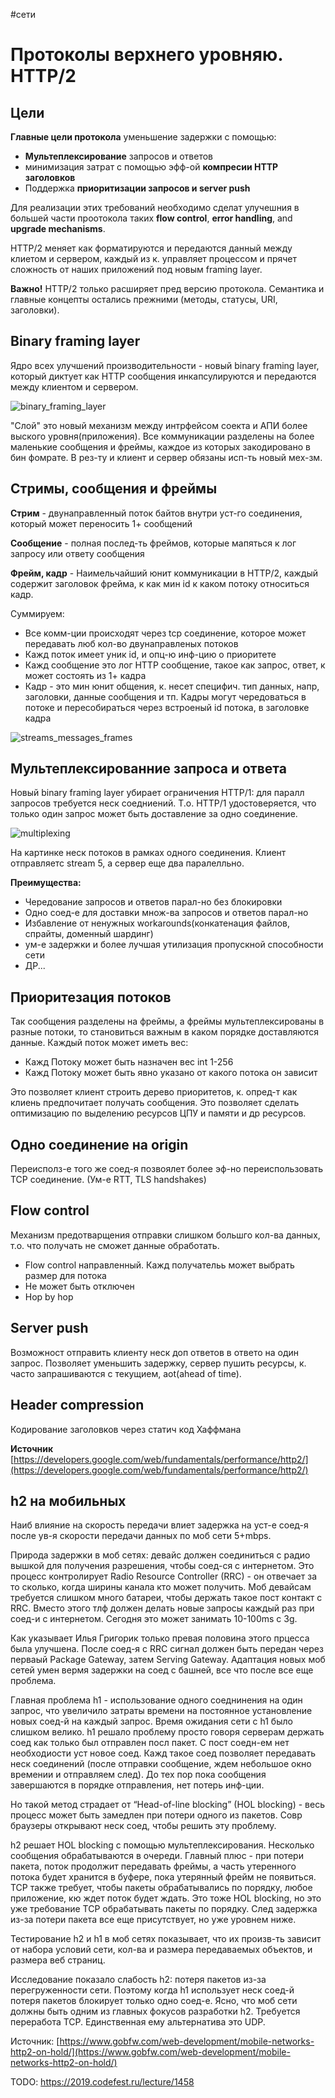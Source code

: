 \#сети

# Протоколы верхнего уровняю. HTTP/2

## Цели

**Главные цели протокола** уменьшение задержки с помощью:
- **Мультеплексирование** запросов и ответов
- минимизация затрат с помощью эфф-ой **компресии HTTP заголовков**
- Поддержка **приоритизации запросов и server push**

Для реализации этих требований необходимо сделат улучешния в большей части проотокола таких **flow control**, **error handling**, and **upgrade mechanisms**.

HTTP/2 меняет как форматируются и передаются данный между клиетом и сервером, каждый из к. управляет процессом и прячет сложность от наших приложений под новым framing layer.

**Важно!** HTTP/2 только расширяет пред версию протокола. Семантика и главные концепты остались прежними (методы, статусы, URI, заголовки).

## Binary framing layer

Ядро всех улучшений производительности - новый binary framing layer, который диктует как  HTTP сообщения инкапсулируются и передаются между клиентом и сервером.

![binary_framing_layer](https://developers.google.com/web/fundamentals/performance/http2/images/binary_framing_layer01.svg)

"Слой" это новый механизм между интрфейсом соекта и АПИ более выского уровня(приложения). Все коммуникации разделены на более маленькие сообщения и фреймы, каждое из которых закодировано в бин фомрате. В рез-ту и клиент и сервер обязаны исп-ть новый мех-зм.

## Стримы, сообщения и фреймы

**Стрим** - двунаправленный поток байтов внутри уст-го соединения, который может переносить 1+ сообщений

**Сообщение** - полная послед-ть фреймов, которые мапяться к лог запросу или ответу сообщения

**Фрейм, кадр** - Наимельчайший юнит коммуникации в HTTP/2, каждый содержит заголовок фрейма, к как мин id к каком потоку относиться кадр.

Суммируем:
- Все комм-ции происходят через tcp соединение, которое может передавать люб кол-во двунаправленых потоков
- Кажд поток имеет уник id, и опц-ю инф-цию о приоритете
- Кажд сообщение это лог HTTP сообщение, такое как запрос, ответ, к может состоять из 1+ кадра
- Кадр - это мин юнит общения, к. несет специфич. тип данных, напр, заголовки, данные сообщения и тп. Кадры могут чередоваться в потоке и пересобираться через встроеный id потока, в заголовке кадра

![streams_messages_frames](https://developers.google.com/web/fundamentals/performance/http2/images/streams_messages_frames01.svg)

## Мультеплексированние запроса и ответа

Новый binary framing layer убирает ограничения HTTP/1: для паралл запросов требуется неск соедниений. Т.о. HTTP/1 удостоверяется, что только один запрос может быть доставление за одно соединение.

![multiplexing](https://developers.google.com/web/fundamentals/performance/http2/images/multiplexing01.svg)

На картинке неск потоков в рамках одного соединения. Клиент отправляетс stream 5, а сервер еще два паралелльно.

**Преимущества:**
- Чередование запросов и ответов парал-но без блокировки
- Одно соед-е для доставки множ-ва запросов и ответов парал-но
- Избавление от ненужных workarounds(конкатенация файлов, спрайты, доменный шардинг)
- ум-е задержки и более лучшая утилизация пропускной способности сети
- ДР...

## Приоритезация потоков

Так сообщения разделены на фреймы, а фреймы мультеплексированы в разные потоки, то становиться важным в каком порядке доставляются данные. Каждый поток может иметь вес:

- Кажд Потоку может быть назначен вес int 1-256
- Кажд Потоку может быть явно указано от какого потока он зависит

Это позволяет клиент строить дерево приоритетов, к. опред-т как клиень предпочитает получать сообщения. Это позволяет сделать оптимизацию по выделению ресурсов ЦПУ и памяти и др ресурсов.

## Одно соединение на origin

Переисполз-е того же соед-я позвоялет более эф-но переиспользовать TCP соединение. (Ум-е RTT, TLS handshakes)

## Flow control 
Механизм предотварщения отправки слишком большго кол-ва данных, т.о. что получать не сможет данные обработать.

- Flow control направленный. Кажд получательь может выбрать размер для потока
- Не может быть отключен
- Hop by hop

## Server push

Возможност отправить клиенту неск доп ответов в ответо на один запрос. Позволяет уменьшить задержку, сервер пушить ресурсы, к. часто запрашиваются с текущием, aot(ahead of time).

## Header compression

Кодирование заголовков через статич код Хаффмана

**Источник** 
[https://developers.google.com/web/fundamentals/performance/http2/](https://developers.google.com/web/fundamentals/performance/http2/)

## h2 на мобильных

Наиб влияние на скорость передачи влиет задержка на уст-е соед-я после ув-я скорости передачи данных по моб сети 5+mbps.

Природа задержки в моб сетях: девайс должен соединиться с радио вышкой для получения разрешения, чтобы соед-ся с интернетом. Это процесс контролирует Radio Resource Controller (RRC) - он отвечает за то сколько, когда ширины канала кто может получить. Моб девайсам требуется слишком много батареи, чтобы держать такое пост контакт с RRC. Вместо этого тлф должен делать новые запросы каждый раз при соед-и с интернетом. Сегодня это может занимать 10-100ms c 3g.

Как указывает Илья Григорик только превая половина этого прцесса была улучшена. После соед-я с RRC сигнал должен быть передан через перваый Package Gateway, затем Serving Gateway. Адаптация новых моб сетей умен вермя задержки на соед с башней, все что после все еще проблема.

Главная проблема h1 - использование одного соеднинения на один запрос, что увеличило затраты времени на постоянное установление новых соед-й на каждый запрос. Время ожидания сети с h1 было слишком велико. h1 решало проблему просто говоря серверам держать соед как только был отправлен посл пакет. С пост соедн-ем нет необходиости уст новое соед. Кажд такое соед позволяет передавать неск соединений (после отправки сообщение, ждем небольшое окно времении и отправляем след). До тех пор пока сообщения завершаются в порядке отправления, нет потерь инф-ции. 

Но такой метод страдает от “Head-of-line blocking” (HOL blocking) - весь процесс может быть замедлен при потери одного из пакетов. Совр браузеры открывают неск соед, чтобы решить эту проблему.

h2 решает HOL blocking с помощью мультеплексирования. Несколько сообщения обрабатываются в очереди. Главный плюс - при потери пакета, поток продолжит передавать фреймы, а часть утеренного потока будет хранится в буфере, пока утерянный фрейм не появиться. TCP также требует, чтобы пакеты обрабатывались по порядку, любое приложение, кю ждет поток будет ждать. Это тоже HOL blocking, но это уже требование TCP обрабатывать пакеты по порядку. След задержка из-за потери пакета все еще присутствует, но уже уровнем ниже.

Тестирование h2 и h1 в моб сетях показывает, что их произв-ть зависит от набора условий сети, кол-ва и размера передаваемых объектов, и размера веб страниц.

Исследование показало слабость h2: потеря пакетов из-за перегруженности сети. Поэтому когда h1 использует неск соед-й потеря пакетов блокирует только одно соед-е. Ясно, что моб сети должны быть одним из главных фокусов разработки h2. Требуется переработа TCP. Единственная ему альтернатива это UDP.

Источник:
[https://www.gobfw.com/web-development/mobile-networks-http2-on-hold/](https://www.gobfw.com/web-development/mobile-networks-http2-on-hold/)

TODO: 
https://2019.codefest.ru/lecture/1458